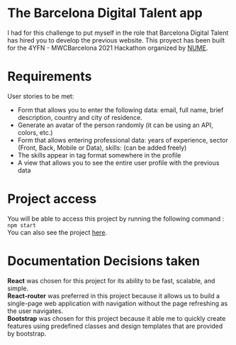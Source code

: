 # The Barcelona Digital Talent app
I had for this challenge to put myself in the role that Barcelona Digital Talent has hired you to develop the previous website. 
This proyect has been built for the 4YFN - MWCBarcelona 2021 Hackathon organized by [NUME](https://nuwe.io/business/event/mwc-22?utm_source=social&utm_medium=discord&utm_campaign=mwc22/).

# Requirements

User stories to be met:

* Form that allows you to enter the following data: email, full name, brief description, country and city of residence.
* Generate an avatar of the person randomly (it can be using an API, colors, etc.)
* Form that allows entering professional data: years of experience, sector (Front, Back, Mobile or Data), skills: (can be added freely)
* The skills appear in tag format somewhere in the profile
* A view that allows you to see the entire user profile with the previous data

# Project access

You will be able to access this project by running the following command :
`npm start`
<br/>
You can also see the project [here](https://inspiring-carson-abe46c.netlify.app).

# Documentation Decisions taken

**React** was chosen for this project for its ability to be fast, scalable, and simple.
<br/>
**React-router** was preferred in this project because it allows us to build a single-page web application with navigation without the page refreshing as the user navigates.
<br/>
**Bootstrap** was chosen for this project because it able me to quickly create features using predefined classes and design templates that are provided by bootstrap.
